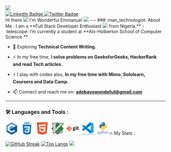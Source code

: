 <div id="header" align="LEFT">
  <img src="https://media.giphy.com/media/M9gbBd9nbDrOTu1Mqx/giphy.gif" width="100"/>
</div>  
<div id="badrges">
  <a href="linkedin.com/in/wonderful-adebayo-b7bbb6229">
    <img src="https://img.shields.io/badge/LinkedIn-blue?style=for-the-badge&logo=linkedin&logoColor=white" alt="LinkedIn Badge"/>
  </a>
  <a href="">
    <img src="https://img.shields.io/badge/Twitter-blue?style=for-the-badge&logo=twitter&logoColor=white" alt="Twitter Badge"/>
  </a>
</div>
Hi there
<img src="https://media.giphy.com/media/hvRJCLFzcasrR4ia7z/giphy.gif" width="30px"/> I'm Wonderful Emmanuel
</h1>
  <a href="https://www.github.com/Beardbreadman" target="_blank" rel="noreferrer"><img src="https://img.shields.io/github/followers/Beardbreadman?logo=github&style=for-the-badge&color=ec4899&labelColor=1c1917" /></a>
</div>
---
### :man_technologist: About Me : I am a **Full Stack Developer Enthusiast <img src="https://media.giphy.com/media/WUlplcMpOCEmTGBtBW/giphy.gif" width="30"> from Nigeria.**
- :telescope: I’m currently a student at **Alx-Holberton School of Computer Science.**

- :seedling: Exploring **Technical Content Writing.**

- :zap: In my free time, **I solve problems on GeeksforGeeks, HackerRank and read Tech articles.**
- :zap: I play with codes also, **In my free time with Mimo, Sololearn, Coursera and Data Camp.**

- :mailbox: Connect and reach me on: **adebayowondeful@gmail.com**
---
### :hammer_and_wrench: Languages and Tools :
<div>
  <img src="https://github.com/devicons/devicon/blob/master/icons/c/c-original.svg" title="C" alt="C width="40" height="40"/>&nbsp;
  <img src="https://github.com/devicons/devicon/blob/master/icons/css3/css3-plain-wordmark.svg"  title="CSS3" alt="CSS" width="40" height="40"/>&nbsp;
  <img src="https://github.com/devicons/devicon/blob/master/icons/html5/html5-original.svg" title="HTML5" alt="HTML" width="40" height="40"/>&nbsp;
  <img src="https://github.com/devicons/devicon/blob/master/icons/vim/vim-original.svg" title="Vim" alt="Vim" width="40" height="40"/>&nbsp;
  <img src="https://github.com/devicons/devicon/blob/master/icons/git/git-original-wordmark.svg" title="Git" **alt="Git" width="40" height="40"/>&nbsp;
  <img src="https://github.com/devicons/devicon/blob/master/icons/vscode/vscode-original-wordmark.svg" title="Vscode" alt="Vscode" width="40" height="40"/>&nbsp;
  <img src="https://github.com/devicons/devicon/blob/master/icons/python/python-original-wordmark.svg" title="python" alt="python" width="40" height="40"/&nbsp;
  
  ### :fire: My Stats :
[![GitHub Streak](http://github-readme-streak-stats.herokuapp.com?user=Beardbreadman&show_icons=true&theme=dark&background=000000)](https://git.io/streak-stats)
[![Top Langs](https://github-readme-stats.vercel.app/api/top-langs/?username=Beardbreadman&lang_count=8&layout=compact&theme=vision-friendly-dark)](https://github.com/Beardbreadman/github-readme-stats)
<a href="https://github.com/Beardbreadman/github-readme-stats">
  <img height="170px"  src="https://github-readme-stats.vercel.app/api?username=Beardbreadman&show_icons=true&theme=great-gatsby&layout=compact" />
</a>
